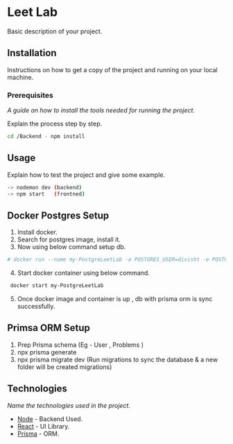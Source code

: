 # Leet Lab
Basic description of your project.

## Installation

Instructions on how to get a copy of the project and running on your local machine.

### Prerequisites

_A guide on how to install the tools needed for running the project._

Explain the process step by step.

```bash
cd /Backend - npm install
```

## Usage

Explain how to test the project and give some example.

```bash
-> nodemon dev (backend)
-> npm start   (frontned)
```

## Docker Postgres Setup
 1) Install docker. 
 2) Search for postgres image, install it.
 3) Now using below command setup db.
```bash
# docker run --name my-PostgreLeetLab -e POSTGRES_USER=divisht -e POSTGRES_PASSWORD=qwerty -p 5432:5432 -d postgres;
```
  4) Start docker container using below command.
```bash
 docker start my-PostgreLeetLab
```
5) Once docker image and container is up , db with prisma orm is sync successfully.




## Primsa ORM Setup

1) Prep Prisma schema (Eg - User , Problems )
2) npx prisma generate
3) npx prisma migrate dev (Run migrations to sync the database & a new folder will be created migrations)




## Technologies

_Name the technologies used in the project._ 
* [Node](https://nodejs.org/en) - Backend Used.
* [React](https://reactjs.org/) - UI Library.
* [Prisma](https://www.prisma.io/) - ORM.
